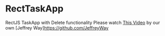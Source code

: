 # RectTaskApp
RectJS  TaskApp with Delete functionality
Please watch [This Video](https://laracasts.com/series/do-you-react/episodes/6) by our own [Jeffrey Way]https://github.com/JeffreyWay

